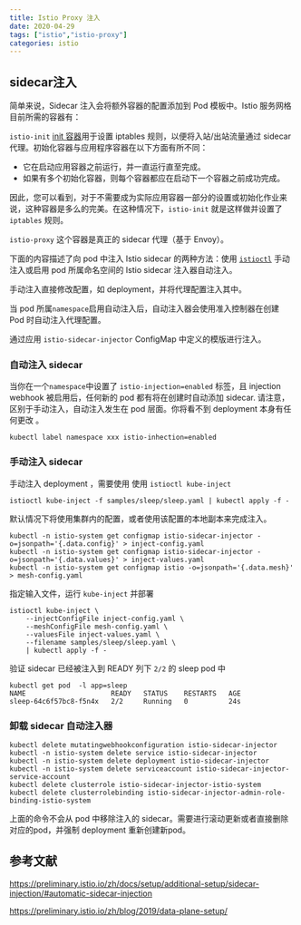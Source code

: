 ```yaml
---
title: Istio Proxy 注入
date: 2020-04-29
tags: ["istio","istio-proxy"]
categories:	istio
---
```


## sidecar注入

简单来说，Sidecar 注入会将额外容器的配置添加到 Pod 模板中。Istio 服务网格目前所需的容器有：

`istio-init` [init 容器](https://kubernetes.io/docs/concepts/workloads/pods/init-containers/)用于设置 iptables 规则，以便将入站/出站流量通过 sidecar 代理。初始化容器与应用程序容器在以下方面有所不同：

- 它在启动应用容器之前运行，并一直运行直至完成。
- 如果有多个初始化容器，则每个容器都应在启动下一个容器之前成功完成。

因此，您可以看到，对于不需要成为实际应用容器一部分的设置或初始化作业来说，这种容器是多么的完美。在这种情况下，`istio-init` 就是这样做并设置了 `iptables` 规则。

`istio-proxy` 这个容器是真正的 sidecar 代理（基于 Envoy）。

<!--more--> 

下面的内容描述了向 pod 中注入 Istio sidecar 的两种方法：使用 [`istioctl`](https://preliminary.istio.io/zh/docs/reference/commands/istioctl) 手动注入或启用 pod 所属命名空间的 Istio sidecar 注入器自动注入。

手动注入直接修改配置，如 deployment，并将代理配置注入其中。

当 pod 所属`namespace`启用自动注入后，自动注入器会使用准入控制器在创建 Pod 时自动注入代理配置。

通过应用 `istio-sidecar-injector` ConfigMap 中定义的模版进行注入。

### 自动注入 sidecar

当你在一个`namespace`中设置了 `istio-injection=enabled` 标签，且 injection webhook 被启用后，任何新的 pod 都有将在创建时自动添加 sidecar.  请注意，区别于手动注入，自动注入发生在 pod 层面。你将看不到 deployment 本身有任何更改 。

```shell
kubectl label namespace xxx istio-inhection=enabled
```

### 手动注入 sidecar

手动注入 deployment ，需要使用 使用 `istioctl kube-inject`

```shell
istioctl kube-inject -f samples/sleep/sleep.yaml | kubectl apply -f -
```

 默认情况下将使用集群内的配置，或者使用该配置的本地副本来完成注入。 

```shell
kubectl -n istio-system get configmap istio-sidecar-injector -o=jsonpath='{.data.config}' > inject-config.yaml
kubectl -n istio-system get configmap istio-sidecar-injector -o=jsonpath='{.data.values}' > inject-values.yaml
kubectl -n istio-system get configmap istio -o=jsonpath='{.data.mesh}' > mesh-config.yaml
```

 指定输入文件，运行 `kube-inject` 并部署 

```shell
istioctl kube-inject \
    --injectConfigFile inject-config.yaml \
    --meshConfigFile mesh-config.yaml \
    --valuesFile inject-values.yaml \
    --filename samples/sleep/sleep.yaml \
    | kubectl apply -f -
```

 验证 sidecar 已经被注入到 READY 列下 `2/2` 的 sleep pod 中 

```shell
kubectl get pod  -l app=sleep
NAME                     READY   STATUS    RESTARTS   AGE
sleep-64c6f57bc8-f5n4x   2/2     Running   0          24s
```

### 卸载 sidecar 自动注入器

```shell
kubectl delete mutatingwebhookconfiguration istio-sidecar-injector
kubectl -n istio-system delete service istio-sidecar-injector
kubectl -n istio-system delete deployment istio-sidecar-injector
kubectl -n istio-system delete serviceaccount istio-sidecar-injector-service-account
kubectl delete clusterrole istio-sidecar-injector-istio-system
kubectl delete clusterrolebinding istio-sidecar-injector-admin-role-binding-istio-system
```

上面的命令不会从 pod 中移除注入的 sidecar。需要进行滚动更新或者直接删除对应的pod，并强制 deployment 重新创建新pod。 

## 参考文献

 https://preliminary.istio.io/zh/docs/setup/additional-setup/sidecar-injection/#automatic-sidecar-injection 

 https://preliminary.istio.io/zh/blog/2019/data-plane-setup/ 
